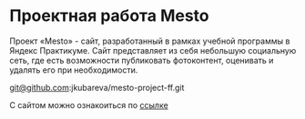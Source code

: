 # Проектная работа Mesto
Проект «Mesto» - сайт, разработанный в рамках учебной программы в Яндекс Практикуме. Сайт представляет из себя небольшую социальную сеть, где есть возможности публиковать фотоконтент, оценивать и удалять его при необходимости. 

git@github.com:jkubareva/mesto-project-ff.git

С сайтом можно ознакоиться по [ссылке](https://jkubareva.github.io/mesto-project-ff/ "Mesto")
